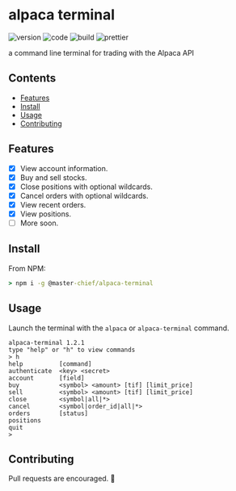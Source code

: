 # alpaca terminal

![version](https://img.shields.io/github/package-json/v/117/alpaca-terminal?color=196DFF&style=flat-square)
![code](https://img.shields.io/github/languages/code-size/117/alpaca-terminal?color=F1A42E&style=flat-square)
![build](https://img.shields.io/github/workflow/status/117/alpaca-terminal/test?style=flat-square)
![prettier](https://img.shields.io/static/v1?label=code%20style&message=prettier&color=ff51bc&style=flat-square)

a command line terminal for trading with the Alpaca API

## Contents

- [Features](#features)
- [Install](#install)
- [Usage](#usage)
- [Contributing](#contributing)

## Features

- [x] View account information.
- [x] Buy and sell stocks.
- [x] Close positions with optional wildcards.
- [x] Cancel orders with optional wildcards.
- [x] View recent orders.
- [x] View positions.
- [ ] More soon.

## Install

From NPM:

```cmd
> npm i -g @master-chief/alpaca-terminal
```

## Usage

Launch the terminal with the `alpaca` or `alpaca-terminal` command.

```terminal
alpaca-terminal 1.2.1
type "help" or "h" to view commands
> h
help          [command]
authenticate  <key> <secret>
account       [field]
buy           <symbol> <amount> [tif] [limit_price]
sell          <symbol> <amount> [tif] [limit_price]
close         <symbol|all|*>
cancel        <symbol|order_id|all|*>
orders        [status]
positions
quit
>
```

## Contributing

Pull requests are encouraged. 🥳
